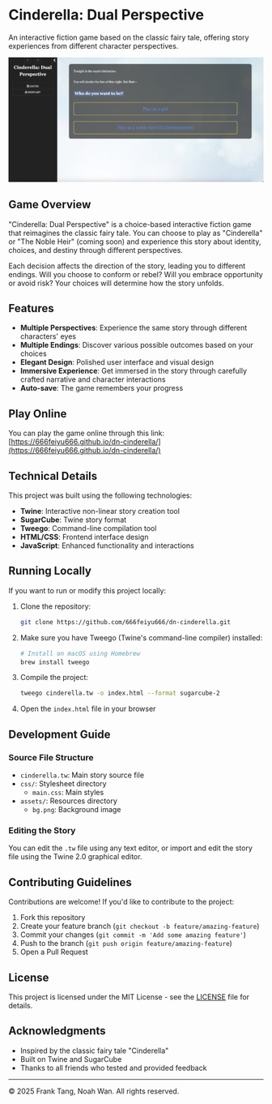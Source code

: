 # Cinderella: Dual Perspective

An interactive fiction game based on the classic fairy tale, offering story experiences from different character perspectives.

![Game Screenshot](assets/screenshot.png)

## Game Overview

"Cinderella: Dual Perspective" is a choice-based interactive fiction game that reimagines the classic fairy tale. You can choose to play as "Cinderella" or "The Noble Heir" (coming soon) and experience this story about identity, choices, and destiny through different perspectives.

Each decision affects the direction of the story, leading you to different endings. Will you choose to conform or rebel? Will you embrace opportunity or avoid risk? Your choices will determine how the story unfolds.

## Features

- **Multiple Perspectives**: Experience the same story through different characters' eyes
- **Multiple Endings**: Discover various possible outcomes based on your choices
- **Elegant Design**: Polished user interface and visual design
- **Immersive Experience**: Get immersed in the story through carefully crafted narrative and character interactions
- **Auto-save**: The game remembers your progress

## Play Online

You can play the game online through this link:
[https://666feiyu666.github.io/dn-cinderella/](https://666feiyu666.github.io/dn-cinderella/)

## Technical Details

This project was built using the following technologies:

- **Twine**: Interactive non-linear story creation tool
- **SugarCube**: Twine story format
- **Tweego**: Command-line compilation tool
- **HTML/CSS**: Frontend interface design
- **JavaScript**: Enhanced functionality and interactions

## Running Locally

If you want to run or modify this project locally:

1. Clone the repository:
   ```bash
   git clone https://github.com/666feiyu666/dn-cinderella.git
   ```

2. Make sure you have Tweego (Twine's command-line compiler) installed:
   ```bash
   # Install on macOS using Homebrew
   brew install tweego
   ```

3. Compile the project:
   ```bash
   tweego cinderella.tw -o index.html --format sugarcube-2
   ```

4. Open the `index.html` file in your browser

## Development Guide

### Source File Structure

- `cinderella.tw`: Main story source file
- `css/`: Stylesheet directory
  - `main.css`: Main styles
- `assets/`: Resources directory
  - `bg.png`: Background image

### Editing the Story

You can edit the `.tw` file using any text editor, or import and edit the story file using the Twine 2.0 graphical editor.

## Contributing Guidelines

Contributions are welcome! If you'd like to contribute to the project:

1. Fork this repository
2. Create your feature branch (`git checkout -b feature/amazing-feature`)
3. Commit your changes (`git commit -m 'Add some amazing feature'`)
4. Push to the branch (`git push origin feature/amazing-feature`)
5. Open a Pull Request

## License

This project is licensed under the MIT License - see the [LICENSE](LICENSE) file for details.

## Acknowledgments

- Inspired by the classic fairy tale "Cinderella"
- Built on Twine and SugarCube
- Thanks to all friends who tested and provided feedback

---

© 2025 Frank Tang, Noah Wan. All rights reserved.